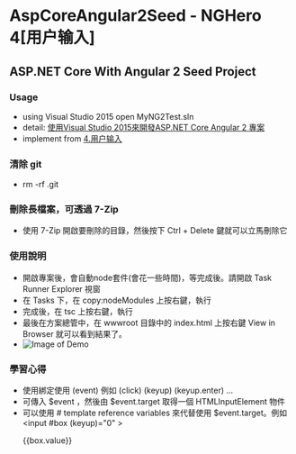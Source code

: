 # AspCoreAngular2Seed - NGHero 4[用户输入]

## ASP.NET Core With Angular 2 Seed Project 

### Usage
- using Visual Studio 2015 open MyNG2Test.sln
- detail: [使用Visual Studio 2015來開發ASP.NET Core Angular 2 專案](https://dotblogs.com.tw/rainmaker/2016/09/19/172823)
- implement from [4.用户输入](https://angular.cn/docs/ts/latest/guide/user-input.html)

### 清除 git 
- rm -rf .git

### 刪除長檔案，可透過 7-Zip
- 使用 7-Zip 開啟要刪除的目錄，然後按下 Ctrl + Delete 鍵就可以立馬刪除它 

### 使用說明
- 開啟專案後，會自動node套件(會花一些時間)，等完成後。請開啟 Task Runner Explorer 視窗
- 在 Tasks 下，在 copy:nodeModules 上按右鍵，執行
- 完成後，在 tsc 上按右鍵，執行
- 最後在方案總管中，在 wwwroot 目錄中的 index.html 上按右鍵 View in Browser 就可以看到結果了。
- ![Image of Demo](https://github.com/rainmakerho/AspCoreAngular2Seed/blob/NGHero4/result.png?raw=true)

### 學習心得
- 使用綁定使用 (event) 例如 (click) (keyup) (keyup.enter) ...
- 可傳入 $event ，然後由 $event.target 取得一個 HTMLInputElement 物件
- 可以使用 # template reference variables 來代替使用 $event.target。例如 <input #box (keyup)="0" ><p>{{box.value}}</p>